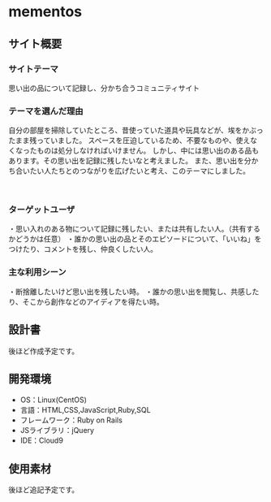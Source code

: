 # mementos

## サイト概要
### サイトテーマ
思い出の品について記録し、分かち合うコミュニティサイト
​
### テーマを選んだ理由
自分の部屋を掃除していたところ、昔使っていた道具や玩具などが、埃をかぶったまま残っていました。
スペースを圧迫しているため、不要なものや、使えなくなったものは処分しなければいけません。
しかし、中には思い出のある品もあります。その思い出を記録に残したいなと考えました。
また、思い出を分かち合いたい人たちとのつながりを広げたいと考え、このテーマにしました。

​
### ターゲットユーザ
・思い入れのある物について記録に残したい、または共有したい人。（共有するかどうかは任意）
・誰かの思い出の品とそのエピソードについて、「いいね」をつけたり、コメントを残し、仲良くしたい人。
​
### 主な利用シーン
・断捨離したいけど思い出を残したい時。
・誰かの思い出を閲覧し、共感したり、そこから創作などのアイディアを得たい時。
​
## 設計書
後ほど作成予定です。
​
## 開発環境
- OS：Linux(CentOS)
- 言語：HTML,CSS,JavaScript,Ruby,SQL
- フレームワーク：Ruby on Rails
- JSライブラリ：jQuery
- IDE：Cloud9
​
## 使用素材
後ほど追記予定です。
